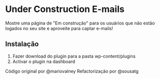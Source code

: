 # Under Construction E-mails
Mostre uma página de "Em construção" para os usuários que não estão logados no seu site e aproveite para captar e-mails!

## Instalação

1. Fazer download do plugin para a pasta wp-content/plugins
2. Activar o plugin na dashboard

Código original por @mariovalney
Refactorização por @sousatg